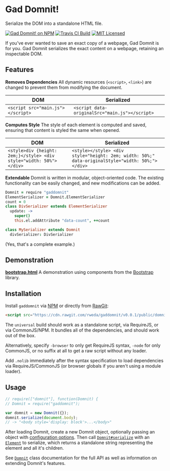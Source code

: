 # Gad Domnit!
Serialize the DOM into a standalone HTML file.

[![Gad Domnit! on NPM](https://img.shields.io/npm/v/gaddomnit.svg)](https://www.npmjs.com/package/gaddomnit)
[![Travis CI Build](https://img.shields.io/travis/rweda/gaddomnit.svg)](https://travis-ci.org/rweda/gaddomnit)
[![MIT Licensed](https://img.shields.io/github/license/rweda/gaddomnit.svg)](https://github.com/rweda/gaddomnit/blob/master/LICENSE)

If you've ever wanted to save an exact copy of a webpage, Gad Domnit is for you.
Gad Domnit serializes the exact content on a webpage, retaining an inspectable DOM.

## Features

**Removes Dependencies** All dynamic resources (`<script>`, `<link>`) are changed to prevent them from modifying the
document.

| DOM | Serialized |
| --- | ---------- |
| `<script src="main.js"></script>` | `<script data-originalSrc="main.js"></script>` |

**Computes Style** The style of each element is computed and saved, ensuring that content is styled the same when
opened.

| DOM | Serialized |
| --- | ---------- |
| `<style>div {height: 2em;}</style> <div style="width: 50%"></div>` | `<style></style> <div style="height: 2em; width: 50%;" data-originalStyle="width: 50%;"></div>` |

**Extendable** Domnit is written in modular, object-oriented code.  The existing functionality can be easily changed,
and new modifications can be added.

```coffee
Domnit = require "gaddomnit"
ElementSerializer = Domnit.ElementSerializer
count = 0
class DivSerializer extends ElementSerializer
  update: ->
    super()
    this.el.addAttribute "data-count", ++count

class MySerializer extends Domnit
  divSerializer: DivSerializer
```
(Yes, that's a complete example.)

## Demonstration

**[bootstrap.html][demo:bootstrap]** A demonstration using components from the [Bootstrap] library.

## Installation

Install `gaddomnit` via [NPM](https://www.npmjs.com/) or directly from [RawGit](http://rawgit.com/):

```html
<script src="https://cdn.rawgit.com/rweda/gaddomnit/v0.0.1/public/domnit-universal.min.js"></script>
```

The `universal` build should work as a standalone script, via RequireJS, or via CommonJS/NPM.
It bundles all of the dependencies, and should work out of the box.

Alternatively, specify `-browser` to only get RequireJS syntax, `-node` for only CommonJS, or no suffix at all to get
a raw script without any loader.

Add `.nolib` immediately after the syntax specification to load dependencies via RequireJS/CommonJS (or browser globals
if you aren't using a module loader).

## Usage

```js
// require(["domnit"], function(Domnit) {
// Domnit = require("gaddomnit");

var domnit = new Domnit({});
domnit.serialize(document.body);
// -> "<body style='display: block'>...</body>"
```

After loading Domnit, create a new Domnit object, optionally passing an object with
[configuration options][Domnit#constructor].
Then call [`Domnit#serialize`][Domnit#serialize] with an [`Element`](https://developer.mozilla.org/en-US/docs/Web/API/Element) to
serialize, which returns a standalone string representing the element and all it's children.

See [`Domnit`][Domnit] class documentation for the full API as well as information on extending Domnit's features.

[Domnit]: https://rweda.github.io/gaddomnit/#https://rweda.github.io/gaddomnit/class/Domnit.html
[Domnit#constructor]: https://rweda.github.io/gaddomnit/#https://rweda.github.io/gaddomnit/class/Domnit.html#constructor-dynamic
[Domnit#serialize]: https://rweda.github.io/gaddomnit/#https://rweda.github.io/gaddomnit/class/Domnit.html#serialize-dynamic
[demo:bootstrap]: https://rweda.github.io/gaddomnit/demo/bootstrap.html
[Bootstrap]: http://getbootstrap.com/
